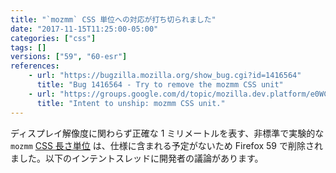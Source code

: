 ```yaml
---
title: "`mozmm` CSS 単位への対応が打ち切られました"
date: "2017-11-15T11:25:00-05:00"
categories: ["css"]
tags: []
versions: ["59", "60-esr"]
references:
    - url: "https://bugzilla.mozilla.org/show_bug.cgi?id=1416564"
      title: "Bug 1416564 - Try to remove the mozmm CSS unit"
    - url: "https://groups.google.com/d/topic/mozilla.dev.platform/e0WCxTT2lEk/discussion"
      title: "Intent to unship: mozmm CSS unit."
---
```

ディスプレイ解像度に関わらず正確な 1 ミリメートルを表す、非標準で実験的な `mozmm` [CSS 長さ単位](https://developer.mozilla.org/docs/Web/CSS/length) は、仕様に含まれる予定がないため Firefox 59 で削除されました。以下のインテントスレッドに開発者の議論があります。
